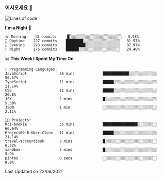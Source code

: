### 어서오세요 👋

<!--START_SECTION:waka-->
![Lines of code](https://img.shields.io/badge/From%20Hello%20World%20I%27ve%20Written-375392%20lines%20of%20code-blue)

**I'm a Night 🦉** 

```text
🌞 Morning    43 commits     █░░░░░░░░░░░░░░░░░░░░░░░░   5.98% 
🌆 Daytime    227 commits    ████████░░░░░░░░░░░░░░░░░   31.57% 
🌃 Evening    273 commits    █████████░░░░░░░░░░░░░░░░   37.97% 
🌙 Night      176 commits    ██████░░░░░░░░░░░░░░░░░░░   24.48%

```


📊 **This Week I Spent My Time On** 

```text
💬 Programming Languages: 
JavaScript               26 mins             ████████████░░░░░░░░░░░░░   50.57% 
TypeScript               11 mins             █████░░░░░░░░░░░░░░░░░░░░   21.14% 
CSS                      11 mins             █████░░░░░░░░░░░░░░░░░░░░   20.8% 
JSX                      2 mins              █░░░░░░░░░░░░░░░░░░░░░░░░   5.38% 
JSON                     1 min               ░░░░░░░░░░░░░░░░░░░░░░░░░   2.11%

🐱‍💻 Projects: 
hci-bookie               35 mins             ████████████████░░░░░░░░░   66.64% 
Project09-B-Uber-Clone   11 mins             █████░░░░░░░░░░░░░░░░░░░░   21.14% 
travel-accountbook       3 mins              █░░░░░░░░░░░░░░░░░░░░░░░░   6.32% 
sandbox                  3 mins              █░░░░░░░░░░░░░░░░░░░░░░░░   5.9% 
pintos                   0 secs              ░░░░░░░░░░░░░░░░░░░░░░░░░   0.0%

```


 Last Updated on 22/06/2021
<!--END_SECTION:waka-->
